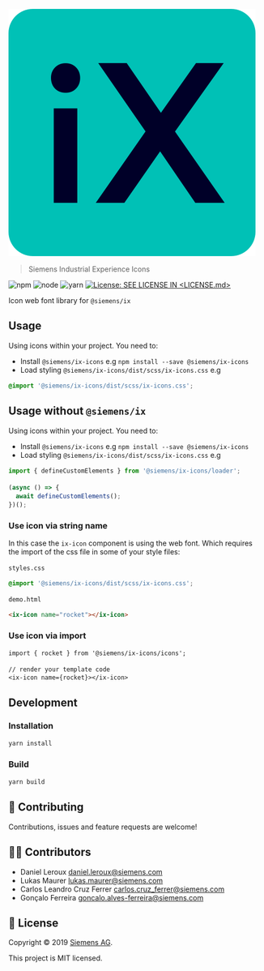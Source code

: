 <!--
SPDX-FileCopyrightText: 2022 Siemens AG

SPDX-License-Identifier: MIT
-->

![iX](./logo.svg)

> Siemens Industrial Experience Icons

![npm](https://img.shields.io/badge/npm-%3E%3D8.x.x-blue.svg)
![node](https://img.shields.io/badge/node-%3E%3D16.16.x-blue.svg)
![yarn](https://img.shields.io/badge/yarn->=1.x.x-blue.svg)
[![License: SEE LICENSE IN <LICENSE.md>](https://img.shields.io/badge/License-SEE%20LICENSE%20IN%20LICENSE.md-yellow.svg)](./LICENSE.md)

Icon web font library for `@siemens/ix`

## Usage

Using icons within your project. You need to:

- Install `@siemens/ix-icons` e.g `npm install --save @siemens/ix-icons`
- Load styling `@siemens/ix-icons/dist/scss/ix-icons.css` e.g

```scss
@import '@siemens/ix-icons/dist/scss/ix-icons.css';
```

## Usage without `@siemens/ix`

Using icons within your project. You need to:

- Install `@siemens/ix-icons` e.g `npm install --save @siemens/ix-icons`
- Load styling `@siemens/ix-icons/dist/scss/ix-icons.css` e.g

```javascript
import { defineCustomElements } from '@siemens/ix-icons/loader';

(async () => {
  await defineCustomElements();
})();
```

### Use icon via string name

In this case the `ix-icon` component is using the web font. Which requires the import of the css file in some of your style files:

`styles.css`
```scss
@import '@siemens/ix-icons/dist/scss/ix-icons.css';
```

`demo.html`
```html
<ix-icon name="rocket"></ix-icon>
```

### Use icon via import

```tsx
import { rocket } from '@siemens/ix-icons/icons';

// render your template code
<ix-icon name={rocket}></ix-icon>

```

## Development

### Installation

```sh
yarn install
```

### Build

```sh
yarn build
```

## 🤝 Contributing

Contributions, issues and feature requests are welcome!

## 👨‍💻 Contributors

- Daniel Leroux <daniel.leroux@siemens.com>
- Lukas Maurer <lukas.maurer@siemens.com>
- Carlos Leandro Cruz Ferrer <carlos.cruz_ferrer@siemens.com>
- Gonçalo Ferreira <goncalo.alves-ferreira@siemens.com>

## 📝 License

Copyright © 2019 [Siemens AG](https://www.siemens.com/).

This project is MIT licensed.
